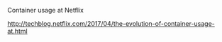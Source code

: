 Container usage at Netflix

http://techblog.netflix.com/2017/04/the-evolution-of-container-usage-at.html

